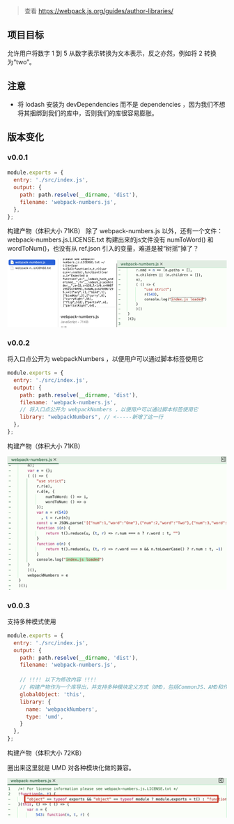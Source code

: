 

> 查看 https://webpack.js.org/guides/author-libraries/

## 项目目标
允许用户将数字 1 到 5 从数字表示转换为文本表示，反之亦然，例如将 2 转换为“two”。

## 注意
- 将 lodash 安装为 devDependencies 而不是 dependencies ，因为我们不想将其捆绑到我们的库中，否则我们的库很容易膨胀。

## 版本变化

### v0.0.1

```javascript
module.exports = {
  entry: './src/index.js',
  output: {
    path: path.resolve(__dirname, 'dist'),
    filename: 'webpack-numbers.js',
  },
};
```

构建产物（体积大小 71KB）
除了 webpack-numbers.js 以外，还有一个文件：webpack-numbers.js.LICENSE.txt
构建出来的js文件没有 numToWord() 和 wordToNum()，也没有从 ref.json 引入的变量，难道是被“树摇”掉了？

<img src="assets/image-20250906213632232.png" alt="image-20250906213632232" style="width:50%;" /><img src="assets/image-20250906215229937.png" alt="image-20250906215229937" style="width:50%;" />

### v0.0.2

将入口点公开为 webpackNumbers ，以便用户可以通过脚本标签使用它

```javascript
module.exports = {
  entry: './src/index.js',
  output: {
    path: path.resolve(__dirname, 'dist'),
    filename: 'webpack-numbers.js',
    // 将入口点公开为 webpackNumbers ，以便用户可以通过脚本标签使用它
    library: "webpackNumbers", // <-----新增了这一行
  },
};
```

构建产物（体积大小 71KB）

<img src="assets/image-20250906215141659.png" alt="image-20250906215141659" style="zoom: 50%;" />

### v0.0.3

支持多种模式使用

```javascript
module.exports = {
  entry: './src/index.js',
  output: {
    path: path.resolve(__dirname, 'dist'),
    filename: 'webpack-numbers.js',
    
    // !!!! 以下为修改内容 !!!!
    // 构建产物作为一个库导出，并支持多种模块定义方式（UMD，包括CommonJS、AMD和作为全局变量）
    globalObject: 'this',
    library: {
      name: 'webpackNumbers',
      type: 'umd',
    }
  },
};
```

构建产物（体积大小 72KB）

圈出来这里就是 UMD 对各种模块化做的兼容。

<img src="assets/image-20250906220011799.png" alt="image-20250906220011799" style="zoom:50%;" />

